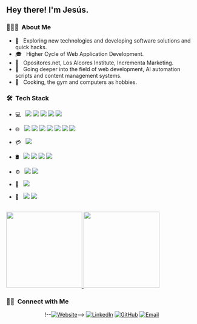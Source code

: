 <h2> Hey there! I'm Jesús.</h2>

<h3> 👨🏻‍💻 &nbsp;About Me </h3>

- 🤔 &nbsp; Exploring new technologies and developing software solutions and quick hacks.
- 🎓 &nbsp; Higher Cycle of Web Application Development.
- 💼 &nbsp; Opositores.net, Los Alcores Institute, Incrementa Marketing.
- 💭 &nbsp; Going deeper into the field of web development, AI automation scripts and content management systems.
- 🍭 &nbsp; Cooking, the gym and computers as hobbies.

<h3> 🛠 &nbsp;Tech Stack</h3>

- 💻 &nbsp; <img src="https://img.shields.io/badge/PHP-777BB4?style=for-the-badge&logo=php&logoColor=white"/> <img src="https://img.shields.io/badge/Java-ED8B00?style=for-the-badge&logo=openjdk&logoColor=white"/> <img src="https://img.shields.io/badge/Laravel-FF2D20?style=for-the-badge&logo=laravel&logoColor=white"/> <img src="https://img.shields.io/badge/Spring-6DB33F?style=for-the-badge&logo=spring&logoColor=white"/> <img src="https://img.shields.io/badge/Spring_Security-6DB33F?style=for-the-badge&logo=Spring-Security&logoColor=white"/>

- 🌐 &nbsp; <img src="https://img.shields.io/badge/html5%20-%23E34F26.svg?&style=for-the-badge&logo=html5&logoColor=white"/> <img src="https://img.shields.io/badge/css3%20-%231572B6.svg?&style=for-the-badge&logo=css3&logoColor=white"/> <img src="https://img.shields.io/badge/bootstrap%20-%23563D7C.svg?&style=for-the-badge&logo=bootstrap&logoColor=white"/> <img src="https://img.shields.io/badge/javascript%20-%23323330.svg?&style=for-the-badge&logo=javascript&logoColor=%23F7DF1E"/> <img src="https://img.shields.io/badge/TypeScript-007ACC?style=for-the-badge&logo=typescript&logoColor=white"/> <img src="https://img.shields.io/badge/node.js%20-%2343853D.svg?&style=for-the-badge&logo=node.js&logoColor=white"/> <img src="https://img.shields.io/badge/Angular-DD0031?style=for-the-badge&logo=angular&logoColor=white"/>

- 💳 &nbsp;  <img  src="https://img.shields.io/badge/Wordpress-21759B?style=for-the-badge&logo=wordpress&logoColor=white"/>
- 🛢 &nbsp;  <img src="https://img.shields.io/badge/mysql-%2300f.svg?&style=for-the-badge&logo=mysql&logoColor=white"/> <img src ="https://img.shields.io/badge/MariaDB-003545?style=for-the-badge&logo=mariadb&logoColor=white"/> <img src ="https://img.shields.io/badge/postgres-%23316192.svg?&style=for-the-badge&logo=postgresql&logoColor=white"/> <img src ="https://img.shields.io/badge/Microsoft_Excel-217346?style=for-the-badge&logo=microsoft-excel&logoColor=white"/>
- ⚙️ &nbsp;  <img src="https://img.shields.io/badge/git%20-%23F05033.svg?&style=for-the-badge&logo=git&logoColor=white"/> <img src="https://img.shields.io/badge/github%20-%23121011.svg?&style=for-the-badge&logo=github&logoColor=white"/>

- 🔧 &nbsp;  <img src="https://img.shields.io/badge/adobe%20photoshop%20-%2331A8FF.svg?&style=for-the-badge&logo=adobe%20photoshop&logoColor=white"/>
- 🎨 &nbsp;  <img src="https://img.shields.io/badge/adobe%20photoshop%20-%2331A8FF.svg?&style=for-the-badge&logo=adobe%20photoshop&logoColor=white"/> <img src="https://img.shields.io/badge/Canva-%2300C4CC.svg?&style=for-the-badge&logo=Canva&logoColor=white"/> 


<br/>

<a href="https://github.com/JesusLuna27">
  <img height="200em" src="https://github-readme-stats.vercel.app/api?username=JesusLuna27&theme=buefy&show_icons=true" />
  <img height="200em" src="https://github-readme-stats.vercel.app/api/top-langs/?username=JesusLuna27&theme=buefy&layout=compact" />
</a>

<br/>

<h3> 🤝🏻 &nbsp;Connect with Me </h3>

<p align="center">
!--<a href=""><img alt="Website" src="https://img.shields.io/badge/Website-www.syedammarilyas.com-blue?style=flat-square&logo=google-chrome"></a>-->
<a href="https://www.linkedin.com/in/jesús-luna-domínguez/"><img alt="LinkedIn" src="https://img.shields.io/badge/LinkedIn-syedammarilyas-blue?style=flat-square&logo=linkedin"></a>
<a href="https://github.com/JesusLuna27"><img alt="GitHub" src="https://img.shields.io/badge/Instagram-JesusLuna27-blue?style=flat-square&logo=instagram"></a>
<a href="mailto:lunajesus.278@gmail.com"><img alt="Email" src="https://img.shields.io/badge/Email-lunajesus.278@gmail.com-blue?style=flat-square&logo=gmail"></a>
</p>

